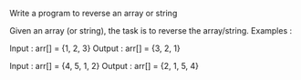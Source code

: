 Write a program to reverse an array or string

Given an array (or string), the task is to reverse the array/string.
Examples : 
 

Input  : arr[] = {1, 2, 3}
Output : arr[] = {3, 2, 1}

Input :  arr[] = {4, 5, 1, 2}
Output : arr[] = {2, 1, 5, 4}